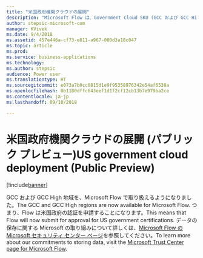 ```yaml
---
title: "米国政府機関クラウドの展開"
description: "Microsoft Flow は、Government Cloud SKU (GCC および GCC High を含む) で使用できるようになります。なお、DoD クラウドはこれには含まれません。"
author: stepsic-microsoft-com
manager: KVivek
ms.date: 9/4/2018
ms.assetid: 457e446a-cf73-e811-a967-000d3a18c047
ms.topic: article
ms.prod: 
ms.service: business-applications
ms.technology: 
ms.author: stepsic
audience: Power user
ms.translationtype: HT
ms.sourcegitcommit: e073a7b0cc0815d1e9f95358976342e54af6538a
ms.openlocfilehash: 0b1180dffc643eef1d1f2cf12cb13b7e979ba2ce
ms.contentlocale: ja-jp
ms.lasthandoff: 09/10/2018

---
```

# <a name="us-government-cloud-deployment-public-preview"></a><span data-ttu-id="8302c-103">米国政府機関クラウドの展開 (パブリック プレビュー)</span><span class="sxs-lookup"><span data-stu-id="8302c-103">US government cloud deployment (Public Preview)</span></span>


[!include[banner](../../includes/banner.md)]

<span data-ttu-id="8302c-104">GCC および GCC High 地域を、Microsoft Flow で取り扱えるようになりました。</span><span class="sxs-lookup"><span data-stu-id="8302c-104">The GCC and GCC High regions are now available for Microsoft Flow.</span></span> <span data-ttu-id="8302c-105">つまり、Flow は米国政府の認証を申請することになります。</span><span class="sxs-lookup"><span data-stu-id="8302c-105">This means that Flow will now submit for approval for US government certifications.</span></span> <span data-ttu-id="8302c-106">データの保存に関する Microsoft の取り組みについて詳しくは、[Microsoft Flow の Microsoft セキュリティ センター ページ](https://www.microsoft.com/en-us/TrustCenter/CloudServices/business-application-platform/data-location)を参照してください。</span><span class="sxs-lookup"><span data-stu-id="8302c-106">To learn more about our commitments to storing data, visit the [Microsoft Trust Center page for Microsoft Flow](https://www.microsoft.com/en-us/TrustCenter/CloudServices/business-application-platform/data-location).</span></span>

